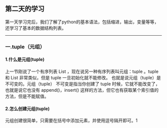 ## 第二天的学习

第一天学习完后，我们了解了python的基本语法，包括缩进，输出，变量等等，还学习了基本的数据结构列表。   
****
### 一.tuple（元组）   
#### 1.什么是元组(tuple)   
上一节刚说了一个有序列表 List ，现在说另一种有序列表叫元组：tuple 。tuple 和 List 非常类似，但是 tuple 一旦初始化就不能修改。 也就是说元组（tuple）是不可变的。元组（tuple） 不可变是指当你创建了 tuple 时候，它就不能改变了，也就是说它也没有 append()，insert() 这样的方法，但它也有获取某个索引值的方法，但是不能赋值。   

#### 2.怎么创建元组(tuple)
元组创建很简单，只需要在括号中添加元素，并使用逗号隔开即可。1
